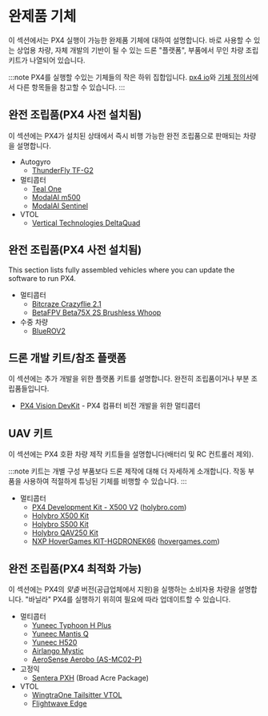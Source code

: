 # 완제품 기체

이 섹션에서는 PX4 실행이 가능한 완제품 기체에 대하여 설명합니다. 바로 사용할 수 있는 상업용 차량, 자체 개발의 기반이 될 수 있는 드론 "플랫폼", 부품에서 무인 차량 조립 키트가 나열되어 있습니다.

:::note PX4를 실행할 수있는 기체들의 작은 하위 집합입니다. [px4 io](https://px4.io/ecosystem/commercial-systems/)와 [기체 정의서](../airframes/airframe_reference.md)에서 다른 항목들을 참고할 수 있습니다.
:::

## 완전 조립품(PX4 사전 설치됨)

이 섹션에는 PX4가 설치된 상태에서 즉시 비행 가능한 완전 조립품으로 판매되는 차량을 설명합니다.

* Autogyro
  * [ThunderFly TF-G2](https://www.thunderfly.cz/tf-g2.html)
* 멀티콥터
  * [Teal One](https://tealdrones.com/teal-one/)
  * [ModalAI m500](https://www.modalai.com/collections/development-drones/products/voxl-m500)
  * [ModalAI Sentinel](https://www.modalai.com/products/sentinel-development-drone)
* VTOL
  * [Vertical Technologies DeltaQuad](https://px4.io/portfolio/deltaquad-vtol/)

## 완전 조립품(PX4 사전 설치됨)

This section lists fully assembled vehicles where you can update the software to run PX4.

- 멀티콥터
  - [Bitcraze Crazyflie 2.1](../complete_vehicles/crazyflie21.md)
  - [BetaFPV Beta75X 2S Brushless Whoop](../complete_vehicles/betafpv_beta75x.md)
- 수중 차량
  - [BlueROV2](../frames_sub/bluerov2.md)

## 드론 개발 키트/참조 플랫폼

이 섹션에는 추가 개발을 위한 플랫폼 키트를 설명합니다. 완전히 조립품이거나 부분 조립품들입니다.

- [PX4 Vision DevKit](../complete_vehicles/px4_vision_kit.md) - PX4 컴퓨터 비전 개발을 위한 멀티콥터

## UAV 키트

이 섹션에는 PX4 호환 차량 제작 키트들을 설명합니다(배터리 및 RC 컨트롤러 제외).

:::note
키트는 개별 구성 부품보다 드론 제작에 대해 더 자세하게 소개합니다.
작동 부품을 사용하여 적절하게 튜닝된 기체를 비행할 수 있습니다.
:::

* 멀티콥터
  * [PX4 Development Kit - X500 V2](https://holybro.com/collections/x500-kits) ([holybro.com](https://holybro.com/))
  * [Holybro X500 Kit](../frames_multicopter/holybro_x500_pixhawk4.md)
  * [Holybro S500 Kit](../frames_multicopter/holybro_s500_v2_pixhawk4.md)
  * [Holybro QAV250 Kit](../frames_multicopter/holybro_qav250_pixhawk4_mini.md)
  * [NXP HoverGames KIT-HGDRONEK66](https://www.nxp.com/KIT-HGDRONEK66) ([hovergames.com](https://www.hovergames.com/))

## 완전 조립품(PX4 최적화 가능)

이 섹션에는 PX4의 *맞춤* 버전(공급업체에서 지원)을 실행하는 소비자용 차량을 설명합니다. "바닐라" PX4를 실행하기 위히여 필요에 따라 업데이트할 수 있습니다.

* 멀티콥터
  * [Yuneec Typhoon H Plus](https://us.yuneec.com/typhoon-h-plus/)
  * [Yuneec Mantis Q](https://px4.io/portfolio/yuneec-mantis-q/)
  * [Yuneec H520](https://px4.io/portfolio/yuneec-h520-hexacopter/)
  * [Airlango Mystic](http://airlango.com/products/)
  * [AeroSense Aerobo (AS-MC02-P)](https://px4.io/portfolio/aerosense-aerobo/)
* 고정익
  * [Sentera PXH](https://sentera.shop/collections/drone-systems-sensors/products/broad-acre-package) (Broad Acre Package)
* VTOL
  * [WingtraOne Tailsitter VTOL](https://px4.io/portfolio/wingtraone-tailsitter-vtol/)
  * [Flightwave Edge](https://px4.io/portfolio/flywave-edge/)
